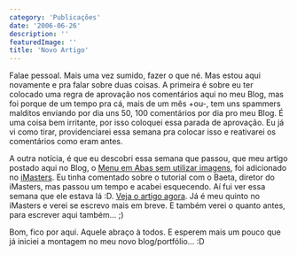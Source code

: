 ```yaml
---
category: 'Publicações'
date: '2006-06-26'
description: ''
featuredImage: ''
title: 'Novo Artigo'
---
```


Falae pessoal. Mais uma vez sumido, fazer o que né. Mas estou aqui novamente e pra falar sobre duas coisas. A primeira é sobre eu ter colocado uma regra de aprovação nos comentários aqui no meu Blog, mas foi porque de um tempo pra cá, mais de um mês +ou-, tem uns spammers malditos enviando por dia uns 50, 100 comentários por dia pro meu Blog. É uma coisa bem irritante, por isso coloquei essa parada de aprovação. Eu já vi como tirar, providenciarei essa semana pra colocar isso e reativarei os comentários como eram antes.

A outra notícia, é que eu descobri essa semana que passou, que meu artigo postado aqui no Blog, o [Menu em Abas sem utilizar imagens](/menu-em-abas-sem-utilizar-imagens.html), foi adicionado no [iMasters](http://www.imasters.com.br). Eu tinha comentado sobre o tutorial com o Baeta, diretor do iMasters, mas passou um tempo e acabei esquecendo. Aí fui ver essa semana que ele estava lá :D. [Veja o artigo agora](http://www.imasters.com.br/artigo/4224/css/menu_em_abas_sem_imagens). Já é meu quinto no iMasters e verei se escrevo mais em breve. E também verei o quanto antes, para escrever aqui também... ;)

Bom, fico por aqui. Aquele abraço à todos. E esperem mais um pouco que já iniciei a montagem no meu novo blog/portfólio... :D
